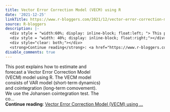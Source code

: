 ```yaml
---
title: Vector Error Correction Model (VECM) using R
date: '2021-12-25'
linkTitle: https://www.r-bloggers.com/2021/12/vector-error-correction-model-vecm-using-r/
source: R-bloggers
description: |-
  <div style = "width:60%; display: inline-block; float:left; "> This post explains how to estimate and forecast a Vector Error Correction Model (VECM) model using R. The VECM model consists of VAR model (short-term dynamics) and cointegration (long-term comovement). We use the Johansen cointegration test. The co...</div>
  <div style = "width: 40%; display: inline-block; float:right;"></div>
  <div style="clear: both;"></div>
  <strong>Continue reading</strong>: <a href="https://www.r-bloggers.com/2021/12/vector-error-correction-model-vecm-using-r/">Vector Error Correction Model (VECM) using ...
disable_comments: true
---
```

<div style = "width:60%; display: inline-block; float:left; "> This post explains how to estimate and forecast a Vector Error Correction Model (VECM) model using R. The VECM model consists of VAR model (short-term dynamics) and cointegration (long-term comovement). We use the Johansen cointegration test. The co...</div>
<div style = "width: 40%; display: inline-block; float:right;"></div>
<div style="clear: both;"></div>
<strong>Continue reading</strong>: <a href="https://www.r-bloggers.com/2021/12/vector-error-correction-model-vecm-using-r/">Vector Error Correction Model (VECM) using ...